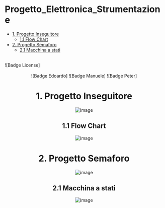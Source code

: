 # Progetto_Elettronica_Strumentazione
- [1. Progetto Inseguitore](#1-Progetto-Inseguitore)
  - [1.1 Flow Chart](#31-Flow-Chart)
- [2. Progetto Semaforo](#2-Progetto-Semaforo)
  - [2.1 Macchina a stati](#31-Macchina-a-stati)
<br>
![Badge License]

<div align = center>
<br>
![Badge Edoardo]
![Badge Manuele]
![Badge Peter]
<div>

# 1. Progetto Inseguitore
![image](https://github.com/EdoGitMira/Progetto_Elettronica_Strumentazione/assets/49036361/90ddc55d-2aaf-415d-9976-08fccd3bfc44)
## 1.1 Flow Chart
 ![image](https://github.com/EdoGitMira/Progetto_Elettronica_Strumentazione/assets/49036361/1b0f9252-b38f-4e91-9b14-8991820d1e8a)

 
# 2. Progetto Semaforo
 
![image](https://github.com/EdoGitMira/Progetto_Elettronica_Strumentazione/assets/49036361/7cd84c78-b070-4e97-93ab-561c3161737f)
## 2.1 Macchina a stati
  
![image](https://github.com/EdoGitMira/Progetto_Elettronica_Strumentazione/assets/49036361/b06d2097-d5a2-4b0a-9738-c70c98763996)


  
 
[Badge License]: https://img.shields.io/badge/License-MIT-yellow.svg?style=for-the-badge
[Badge Edoardo]: https://img.shields.io/badge/Edoardo_Mirandola-FFC000?style=for-the-badge
[Badge Manuele]: https://img.shields.io/badge/Manuele_Pennacchio-FFC000?style=for-the-badge
[Badge Peter]: https://img.shields.io/badge/Peter_William_Gurguis_Fares-FFC000?style=for-the-badge
